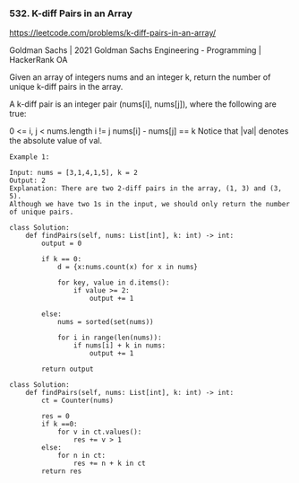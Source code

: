 ### 532. K-diff Pairs in an Array

https://leetcode.com/problems/k-diff-pairs-in-an-array/

Goldman Sachs | 2021 Goldman Sachs Engineering - Programming | HackerRank OA

Given an array of integers nums and an integer k, return the number of unique k-diff pairs in the array.

A k-diff pair is an integer pair (nums[i], nums[j]), where the following are true:

0 <= i, j < nums.length
i != j
nums[i] - nums[j] == k
Notice that |val| denotes the absolute value of val.

```
Example 1:

Input: nums = [3,1,4,1,5], k = 2
Output: 2
Explanation: There are two 2-diff pairs in the array, (1, 3) and (3, 5).
Although we have two 1s in the input, we should only return the number of unique pairs.
```

```
class Solution:
    def findPairs(self, nums: List[int], k: int) -> int:
        output = 0 
        
        if k == 0:
            d = {x:nums.count(x) for x in nums}
            
            for key, value in d.items():
                if value >= 2:
                    output += 1
           
        else:
            nums = sorted(set(nums))

            for i in range(len(nums)):
                if nums[i] + k in nums:
                    output += 1
                
        return output 
```
```
class Solution:
    def findPairs(self, nums: List[int], k: int) -> int:
        ct = Counter(nums)
        
        res = 0
        if k ==0:
            for v in ct.values():
                res += v > 1
        else:
            for n in ct:
                res += n + k in ct
        return res 
```
